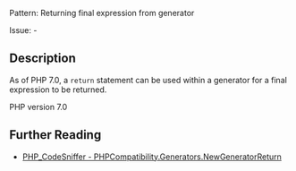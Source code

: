 Pattern: Returning final expression from generator

Issue: -

## Description

As of PHP 7.0, a `return` statement can be used within a generator for a final expression to be returned.

PHP version 7.0

## Further Reading

* [PHP_CodeSniffer - PHPCompatibility.Generators.NewGeneratorReturn](https://github.com/PHPCompatibility/PHPCompatibility/tree/develop/PHPCompatibility/Sniffs/Generators/NewGeneratorReturnSniff.php)